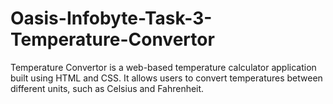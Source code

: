 # Oasis-Infobyte-Task-3-Temperature-Convertor
Temperature Convertor is a web-based temperature calculator application built using HTML and CSS. It allows users to convert temperatures between different units, such as Celsius and Fahrenheit.
